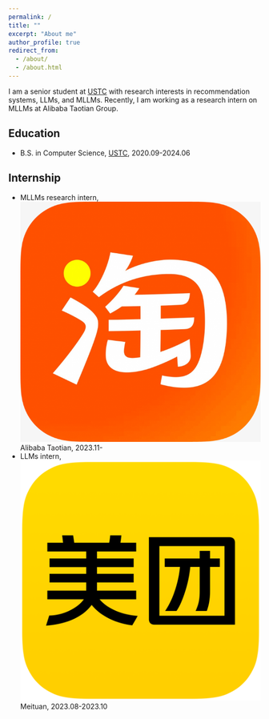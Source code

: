 ```yaml
---
permalink: /
title: ""
excerpt: "About me"
author_profile: true
redirect_from: 
  - /about/
  - /about.html
---
```


I am a senior student at [USTC](https://en.ustc.edu.cn/) with research interests in recommendation systems, LLMs, and MLLMs. Recently, I am working as a research intern on MLLMs at Alibaba Taotian Group.

## Education
* B.S. in Computer Science, [USTC](https://en.ustc.edu.cn/), 2020.09-2024.06

## Internship
* MLLMs research intern, ![Taotian](../images/taotian.png)Alibaba Taotian, 2023.11-
* LLMs intern, ![Meituan](../images/meituan.png)Meituan, 2023.08-2023.10
